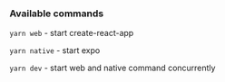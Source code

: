 ### Available commands

`yarn web` - start create-react-app

`yarn native` - start expo

`yarn dev` - start web and native command concurrently

